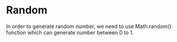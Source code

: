 # Random

In order to generate random number, we need to use Math.random() function which can generate number between 0 to 1.